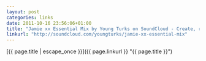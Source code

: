 ```yaml
---
layout: post
categories: links
date: 2011-10-16 23:56:06+01:00
title: "Jamie xx Essential Mix by Young Turks on SoundCloud - Create, record and share your sounds for free"
linkurl: "http://soundcloud.com/youngturks/jamie-xx-essential-mix"
---
```

[{{ page.title | escape_once }}]({{ page.linkurl }} "{{ page.title }}")
